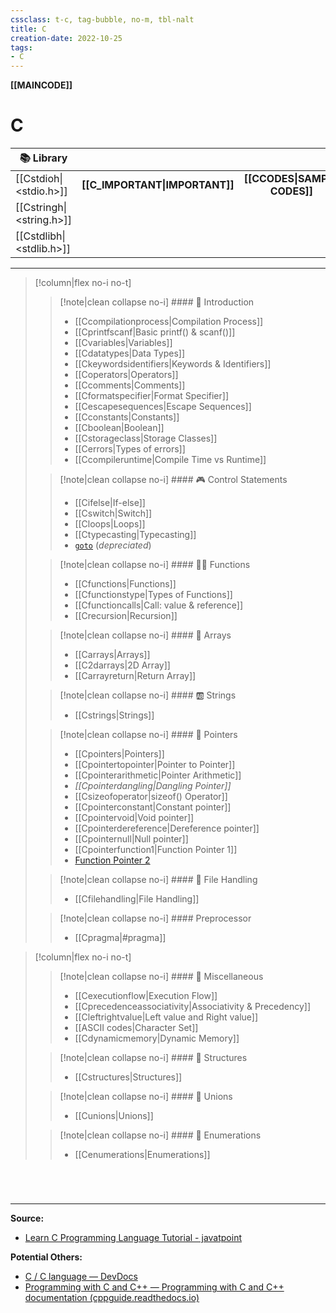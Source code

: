 ```yaml
---
cssclass: t-c, tag-bubble, no-m, tbl-nalt
title: C
creation-date: 2022-10-25
tags:
- C
---
```

**[[MAINCODE]]**

# C
| <center>📚 Library</center> |                                                 |                                               |
| --------------------------- | ----------------------------------------------- | --------------------------------------------- |
| [[Cstdioh\|<stdio.h>]]      | **<center>[[C_IMPORTANT\|IMPORTANT]]</center>** | **<center>[[CCODES\|SAMPLE CODES]]</center>** | 
| [[Cstringh\|<string.h>]]    |                                                 |                                               |
| [[Cstdlibh\|<stdlib.h>]]    |                                                 |                                               |

---
>[!column|flex no-i no-t]
>>[!note|clean collapse no-i] #### 📙 Introduction
>>- [[Ccompilationprocess|Compilation Process]]
>>- [[Cprintfscanf|Basic printf() & scanf()]]
>>- [[Cvariables|Variables]]
>>- [[Cdatatypes|Data Types]]
>>- [[Ckeywordsidentifiers|Keywords & Identifiers]]
>>- [[Coperators|Operators]]
>>- [[Ccomments|Comments]]
>>- [[Cformatspecifier|Format Specifier]]
>>- [[Cescapesequences|Escape Sequences]]
>>- [[Cconstants|Constants]]
>>- [[Cboolean|Boolean]]
>>- [[Cstorageclass|Storage Classes]]
>>- [[Cerrors|Types of errors]]
>>- [[Ccompileruntime|Compile Time vs Runtime]]
>
>>[!note|clean collapse no-i] #### 🎮 Control Statements
>>- [[Cifelse|If-else]]
>>- [[Cswitch|Switch]]
>>- [[Cloops|Loops]]
>>- [[Ctypecasting|Typecasting]]
>>- [`goto`](Cgoto.md) (*depreciated*)
>
>>[!note|clean collapse no-i] #### 👷‍♂️ Functions
>>- [[Cfunctions|Functions]]
>>- [[Cfunctionstype|Types of Functions]]
>>- [[Cfunctioncalls|Call: value & reference]]
>>- [[Crecursion|Recursion]]
>
>>[!note|clean collapse no-i] #### 🔢 Arrays
>>- [[Carrays|Arrays]]
>>- [[C2darrays|2D Array]]
>>- [[Carrayreturn|Return Array]]
>
>>[!note|clean collapse no-i] #### 🆎 Strings
>>- [[Cstrings|Strings]]
>
>>[!note|clean collapse no-i] #### 🎯 Pointers
>>- [[Cpointers|Pointers]]
>>- [[Cpointertopointer|Pointer to Pointer]]
>>- [[Cpointerarithmetic|Pointer Arithmetic]]
>>- *[[Cpointerdangling|Dangling Pointer]]*
>>- [[Csizeofoperator|sizeof() Operator]]
>>- [[Cpointerconstant|Constant pointer]]
>>- [[Cpointervoid|Void pointer]]
>>- [[Cpointerdereference|Dereference pointer]]
>>- [[Cpointernull|Null pointer]]
>>- [[Cpointerfunction1|Function Pointer 1]]
>>- [Function Pointer 2](Cpointerfunction2.md)
>
>>[!note|clean collapse no-i] #### 📂 File Handling
>>- [[Cfilehandling|File Handling]]
>
>>[!note|clean collapse no-i] #### Preprocessor
>>- [[Cpragma|#pragma]]

>[!column|flex no-i no-t]
>>[!note|clean collapse no-i] #### 🌌 Miscellaneous
>>- [[Cexecutionflow|Execution Flow]]
>>- [[Cprecedenceassociativity|Associativity & Precedency]]
>>- [[Cleftrightvalue|Left value and Right value]]
>>- [[ASCII codes|Character Set]]
>>- [[Cdynamicmemory|Dynamic Memory]]
>
>>[!note|clean collapse no-i] #### 🏨 Structures
>>- [[Cstructures|Structures]]
>
>>[!note|clean collapse no-i] #### 🏦 Unions
>>- [[Cunions|Unions]]
>
>>[!note|clean collapse no-i] #### 🏡 Enumerations
>>- [[Cenumerations|Enumerations]]
# 

<br>

---
**Source:**
- [Learn C Programming Language Tutorial - javatpoint](https://www.javatpoint.com/c-programming-language-tutorial)

**Potential Others:**
- [C / C language — DevDocs](https://devdocs.io/c/language)
- [Programming with C and C++ — Programming with C and C++ documentation (cppguide.readthedocs.io)](https://cppguide.readthedocs.io/en/latest/index.html)